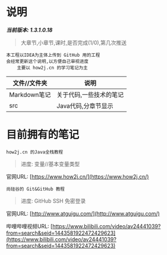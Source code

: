 # 说明

***当前版本: 1.3.1.0.18***
> 大章节,小章节,课时,是否完成(1/0),第几次推送

```text
本工程以IDEA为主体上传到 GitHub 用的工程
会经常更新这个说明,以方便自己审视进度
    主要以 how2j.cn 的学习笔记为主
```

| 文件//文件夹 | 说明 |
|---|---|
| Markdown笔记 | 关于代码,一些技术的笔记 |
| src | Java代码,分章节显示 |

# 目前拥有的笔记

```text
how2j.cn 的Java全栈教程
```
> 进度: 变量//基本变量类型

官网URL: [https://www.how2j.cn/](https://www.how2j.cn/)

```text
尚硅谷的 Git&GitHub 教程
```
> 进度: GitHub SSH 免密登录

官网URL: [http://www.atguigu.com/](http://www.atguigu.com/)

哔哩哔哩视频URL: [https://www.bilibili.com/video/av24441039?from=search&seid=1443581922472429623](https://www.bilibili.com/video/av24441039?from=search&seid=1443581922472429623)